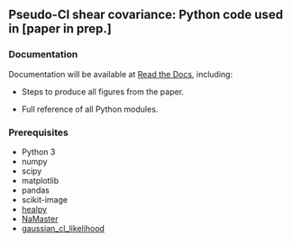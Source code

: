 ## Pseudo-Cl shear covariance: Python code used in [paper in prep.]

### Documentation

Documentation will be available at [Read the Docs](https://shear-pcl-cov.readthedocs.io/), including:

* Steps to produce all figures from the paper.

* Full reference of all Python modules.

### Prerequisites

* Python 3
* numpy
* scipy
* matplotlib
* pandas
* scikit-image
* [healpy](https://healpy.readthedocs.io/en/latest/install.html)
* [NaMaster](https://namaster.readthedocs.io/en/latest/installation.html)
* [gaussian_cl_likelihood](https://github.com/robinupham/gaussian_cl_likelihood)
